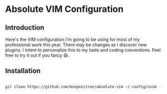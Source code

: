 # Absolute VIM Configuration

## Introduction

Here's the VIM configuration I'm going to be using for most of my professional work this year.
There may be changes as I discover new plugins. I intent to personalize this to my taste and
coding conventions. Feel free to try it out if you fancy 😄.

## Installation

```bash

git clone https://github.com/boxpositron/absolute-vim ~/.config/nvim --depth 1 && nvim

```
